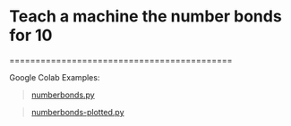 # Teach a machine the number bonds for 10 #
===========================================

Google Colab Examples:
> [numberbonds.py](https://colab.research.google.com/drive/197HeBn0ZyywlgzvzvgE_ZEf6VR_ptFxj?usp=sharing)

> [numberbonds-plotted.py](https://colab.research.google.com/drive/1VT8wlaRurIdTIV0aHpTCnFvDJZZr4jo3?usp=sharing)
